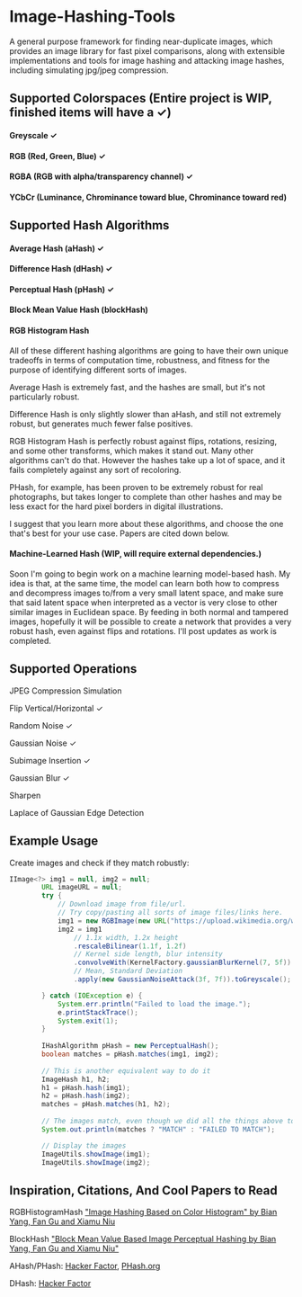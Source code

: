 # Image-Hashing-Tools
A general purpose framework for finding near-duplicate images, which provides an image library for fast pixel comparisons, along with extensible implementations and tools for image hashing and attacking image hashes, including simulating jpg/jpeg compression.


## Supported Colorspaces (Entire project is WIP, finished items will have a ✓)
#### Greyscale ✓

#### RGB (Red, Green, Blue) ✓

#### RGBA (RGB with alpha/transparency channel) ✓

#### YCbCr (Luminance, Chrominance toward blue, Chrominance toward red) 



## Supported Hash Algorithms

#### Average Hash (aHash) ✓

#### Difference Hash (dHash) ✓

#### Perceptual Hash (pHash) ✓

#### Block Mean Value Hash (blockHash)

#### RGB Histogram Hash 

All of these different hashing algorithms are going to have their own unique tradeoffs in terms of computation time, robustness, and fitness for the purpose of identifying different sorts of images. 

Average Hash is extremely fast, and the hashes are small, but it's not particularly robust.

Difference Hash is only slightly slower than aHash, and still not extremely robust, but generates much fewer false positives.

RGB Histogram Hash is perfectly robust against flips, rotations, resizing, and some other transforms, which makes it stand out. Many other algorithms can't do that. However the hashes take up a lot of space, and it fails completely against any sort of recoloring.

PHash, for example, has been proven to be extremely robust for real photographs, but takes longer to complete than other hashes and may be less exact for the hard pixel borders in digital illustrations.

I suggest that you learn more about these algorithms, and choose the one that's best for your use case. Papers are cited down below.


#### Machine-Learned Hash (WIP, will require external dependencies.)

Soon I'm going to begin work on a machine learning model-based hash. My idea is that, at the same time, the model can learn both how to compress and decompress images to/from a very small latent space, and make sure that said latent space when interpreted as a vector is very close to other similar images in Euclidean space. By feeding in both normal and tampered images, hopefully it will be possible to create a network that provides a very robust hash, even against flips and rotations. I'll post updates as work is completed.


## Supported Operations
JPEG Compression Simulation

Flip Vertical/Horizontal ✓

Random Noise ✓

Gaussian Noise ✓

Subimage Insertion ✓

Gaussian Blur ✓

Sharpen

Laplace of Gaussian Edge Detection

## Example Usage

Create images and check if they match robustly:
```Java
IImage<?> img1 = null, img2 = null;
		URL imageURL = null;
		try {
			// Download image from file/url.
			// Try copy/pasting all sorts of image files/links here.
			img1 = new RGBImage(new URL("https://upload.wikimedia.org/wikipedia/en/7/7d/Lenna_%28test_image%29.png"));
			img2 = img1
				// 1.1x width, 1.2x height
				.rescaleBilinear(1.1f, 1.2f)
				// Kernel side length, blur intensity
				.convolveWith(KernelFactory.gaussianBlurKernel(7, 5f))
				// Mean, Standard Deviation
				.apply(new GaussianNoiseAttack(3f, 7f)).toGreyscale();

		} catch (IOException e) {
			System.err.println("Failed to load the image.");
			e.printStackTrace();
			System.exit(1);
		}
		
		IHashAlgorithm pHash = new PerceptualHash();
		boolean matches = pHash.matches(img1, img2);
		
		// This is another equivalent way to do it
		ImageHash h1, h2;
		h1 = pHash.hash(img1);
		h2 = pHash.hash(img2);
		matches = pHash.matches(h1, h2);
		
		// The images match, even though we did all the things above to one of them.
		System.out.println(matches ? "MATCH" : "FAILED TO MATCH");

		// Display the images
		ImageUtils.showImage(img1);
		ImageUtils.showImage(img2);
```

## Inspiration, Citations, And Cool Papers to Read
RGBHistogramHash
["Image Hashing Based on Color Histogram" by Bian Yang, Fan Gu and Xiamu Niu](http://manu35.magtech.com.cn/Jwk_ics/CN/abstract/abstract1269.shtml)

BlockHash
["Block Mean Value Based Image Perceptual Hashing by Bian Yang, Fan Gu and Xiamu Niu"](https://ieeexplore.ieee.org/document/4041692)

AHash/PHash:
[Hacker Factor](http://hackerfactor.com/blog/index.php%3F/archives/432-Looks-Like-It.html),
[PHash.org](https://www.phash.org/)

DHash:
[Hacker Factor](http://www.hackerfactor.com/blog/?/archives/529-Kind-of-Like-That.html)

